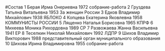 #Состав
1 Берая Ирма Онериевна 1972 собрание-работа
2 Груздева Татьяна Витальевна 1953 За женщин России
3 Едков Владимир Михайлович 1938 ЯБЛОКО
4 Копцева Екатерина Яковлевна 1958 КОММУНИСТЫ РОССИИ
5 Лященко Наталья Борисовна 1965 КПРФ
6 Михеева Моника Рихордовна 1989 СР
7 Развожаева Жанна Васильевна 1941 ЕР
8 Теселкин Николай Михайлович 1992 ЛДПР
9 Шихов Владимир Викторович 1988 представительный орган муниципального образования
10 Шихова Ирина Владимировна 1955 собрание-работа
